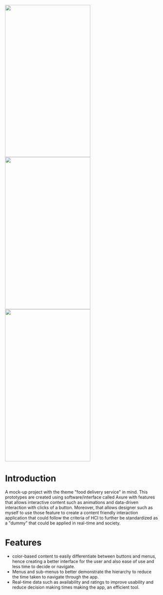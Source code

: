 
 <img src="mockup1.jpg" height=500 width=280/> <img src="mockup2.jpg" height=500 width=280/> <img src="mockup3.jpg" height=500 width=280/>
      




# Introduction

A mock-up project with the theme "food delivery service" in mind. This prototypes are created using software/interface
called Axure with features that allows interactive content such as animations and data-driven interaction with clicks 
of a button. Moreover, that allows designer such as myself to use those feature to create a content friendly interaction
application that could follow the criteria of HCI to further be standardized as a "dummy" that could be applied in real-time
and society. 


# Features
* color-based content to easily differentiate between buttons and menus, hence creating a better interface for the user and
  also ease of use and less time to decide or navigate.
* Menus and sub-menus to better demonstrate the hierarchy to reduce the time taken to navigate through the app.
* Real-time data such as availability and ratings to improve usability and reduce decision making times making the app,
  an efficient tool. 